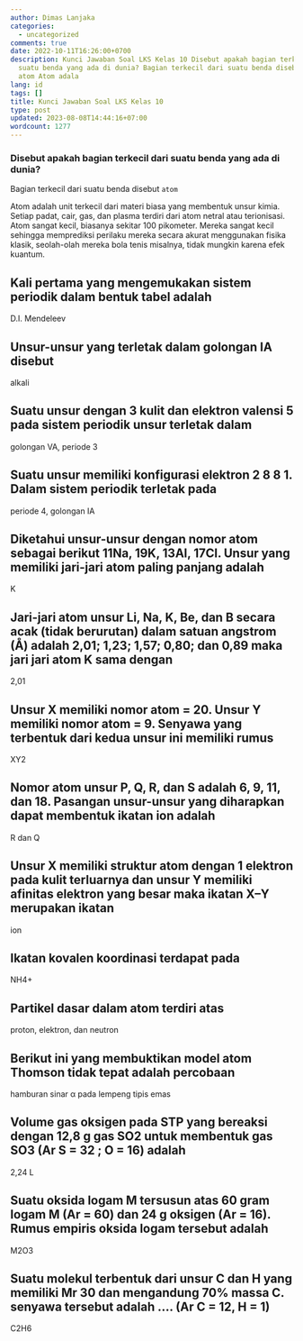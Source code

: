 ```yaml
---
author: Dimas Lanjaka
categories:
  - uncategorized
comments: true
date: 2022-10-11T16:26:00+0700
description: Kunci Jawaban Soal LKS Kelas 10 Disebut apakah bagian terkecil dari
  suatu benda yang ada di dunia? Bagian terkecil dari suatu benda disebut atom
  atom Atom adala
lang: id
tags: []
title: Kunci Jawaban Soal LKS Kelas 10
type: post
updated: 2023-08-08T14:44:16+07:00
wordcount: 1277
---
```


### Disebut apakah bagian terkecil dari suatu benda yang ada di dunia?
Bagian terkecil dari suatu benda disebut `atom`

Atom adalah unit terkecil dari materi biasa yang membentuk unsur kimia. Setiap padat, cair, gas, dan plasma terdiri dari atom netral atau terionisasi. Atom sangat kecil, biasanya sekitar 100 pikometer. Mereka sangat kecil sehingga memprediksi perilaku mereka secara akurat menggunakan fisika klasik, seolah-olah mereka bola tenis misalnya, tidak mungkin karena efek kuantum.

## Kali pertama yang mengemukakan sistem periodik dalam bentuk tabel adalah
D.I. Mendeleev

## Unsur-unsur yang terletak dalam golongan IA disebut
alkali

## Suatu unsur dengan 3 kulit dan elektron valensi 5 pada sistem periodik unsur terletak dalam
golongan VA, periode 3

## Suatu unsur memiliki konfigurasi elektron 2 8 8 1. Dalam sistem periodik terletak pada
periode 4, golongan IA

## Diketahui unsur-unsur dengan nomor atom sebagai berikut 11Na, 19K, 13Al, 17Cl. Unsur yang memiliki jari-jari atom paling panjang adalah
K

## Jari-jari atom unsur Li, Na, K, Be, dan B secara acak (tidak berurutan) dalam satuan angstrom (Å) adalah 2,01; 1,23; 1,57; 0,80; dan 0,89 maka jari jari atom K sama dengan
2,01

## Unsur X memiliki nomor atom = 20. Unsur Y memiliki nomor atom = 9. Senyawa yang terbentuk dari kedua unsur ini memiliki rumus
XY2

## Nomor atom unsur P, Q, R, dan S adalah 6, 9, 11, dan 18. Pasangan unsur-unsur yang diharapkan dapat membentuk ikatan ion adalah
R dan Q

## Unsur X memiliki struktur atom dengan 1 elektron pada kulit terluarnya dan unsur Y memiliki afinitas elektron yang besar maka ikatan X–Y merupakan ikatan
ion

## Ikatan kovalen koordinasi terdapat pada
NH4+

## Partikel dasar dalam atom terdiri atas
proton, elektron, dan neutron

## Berikut ini yang membuktikan model atom Thomson tidak tepat adalah percobaan
hamburan sinar α pada lempeng tipis emas

## Volume gas oksigen pada STP yang bereaksi dengan 12,8 g gas SO2 untuk membentuk gas SO3 (Ar S = 32 ; O = 16) adalah
2,24 L

## Suatu oksida logam M tersusun atas 60 gram logam M (Ar = 60) dan 24 g oksigen (Ar = 16). Rumus empiris oksida logam tersebut adalah
M2O3

## Suatu molekul terbentuk dari unsur C dan H yang memiliki Mr 30 dan mengandung 70% massa C. senyawa tersebut adalah …. (Ar C = 12, H = 1)
C2H6
